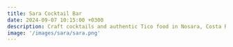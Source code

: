 ```yaml
---
title: Sara Cocktail Bar
date: 2024-09-07 10:15:00 +0300
description: Craft cocktails and authentic Tico food in Nosara, Costa Rica. Sara Cocktail Bar offers a unique blend of local flavors and innovative mixology in a cozy, beachside atmosphere.
image: '/images/sara/sara.png'
---
```

